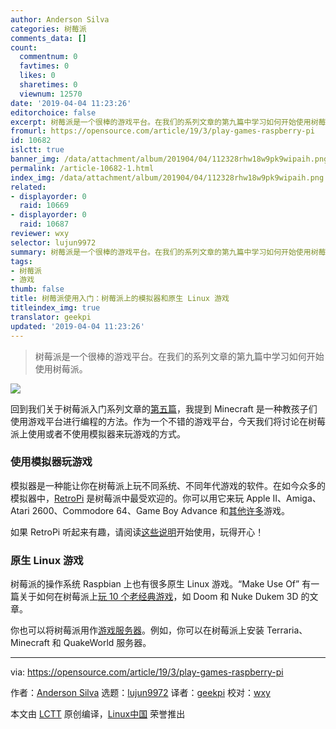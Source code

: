 ```yaml
---
author: Anderson Silva
categories: 树莓派
comments_data: []
count:
  commentnum: 0
  favtimes: 0
  likes: 0
  sharetimes: 0
  viewnum: 12570
date: '2019-04-04 11:23:26'
editorchoice: false
excerpt: 树莓派是一个很棒的游戏平台。在我们的系列文章的第九篇中学习如何开始使用树莓派。
fromurl: https://opensource.com/article/19/3/play-games-raspberry-pi
id: 10682
islctt: true
banner_img: /data/attachment/album/201904/04/112328rhw18w9pk9wipaih.png
permalink: /article-10682-1.html
index_img: /data/attachment/album/201904/04/112328rhw18w9pk9wipaih.png.thumb.jpg
related:
- displayorder: 0
  raid: 10669
- displayorder: 0
  raid: 10687
reviewer: wxy
selector: lujun9972
summary: 树莓派是一个很棒的游戏平台。在我们的系列文章的第九篇中学习如何开始使用树莓派。
tags:
- 树莓派
- 游戏
thumb: false
title: 树莓派使用入门：树莓派上的模拟器和原生 Linux 游戏
titleindex_img: true
translator: geekpi
updated: '2019-04-04 11:23:26'
---
```



> 
> 树莓派是一个很棒的游戏平台。在我们的系列文章的第九篇中学习如何开始使用树莓派。
> 
> 
> 


![](/data/attachment/album/201904/04/112328rhw18w9pk9wipaih.png)


回到我们关于树莓派入门系列文章的[第五篇](/article-10653-1.html)，我提到 Minecraft 是一种教孩子们使用游戏平台进行编程的方法。作为一个不错的游戏平台，今天我们将讨论在树莓派上使用或者不使用模拟器来玩游戏的方式。


### 使用模拟器玩游戏


模拟器是一种能让你在树莓派上玩不同系统、不同年代游戏的软件。在如今众多的模拟器中，[RetroPi](https://retropie.org.uk/) 是树莓派中最受欢迎的。你可以用它来玩 Apple II、Amiga、Atari 2600、Commodore 64、Game Boy Advance 和[其他许多](https://retropie.org.uk/about/systems)游戏。


如果 RetroPi 听起来有趣，请阅读[这些说明](https://opensource.com/article/19/1/retropie)开始使用，玩得开心！


### 原生 Linux 游戏


树莓派的操作系统 Raspbian 上也有很多原生 Linux 游戏。“Make Use Of” 有一篇关于如何在树莓派上[玩 10 个老经典游戏](https://www.makeuseof.com/tag/classic-games-raspberry-pi-without-emulators/)，如 Doom 和 Nuke Dukem 3D 的文章。


你也可以将树莓派用作[游戏服务器](https://www.makeuseof.com/tag/raspberry-pi-game-servers/)。例如，你可以在树莓派上安装 Terraria、Minecraft 和 QuakeWorld 服务器。




---


via: <https://opensource.com/article/19/3/play-games-raspberry-pi>


作者：[Anderson Silva](https://opensource.com/users/ansilva) 选题：[lujun9972](https://github.com/lujun9972) 译者：[geekpi](https://github.com/geekpi) 校对：[wxy](https://github.com/wxy)


本文由 [LCTT](https://github.com/LCTT/TranslateProject) 原创编译，[Linux中国](https://linux.cn/) 荣誉推出